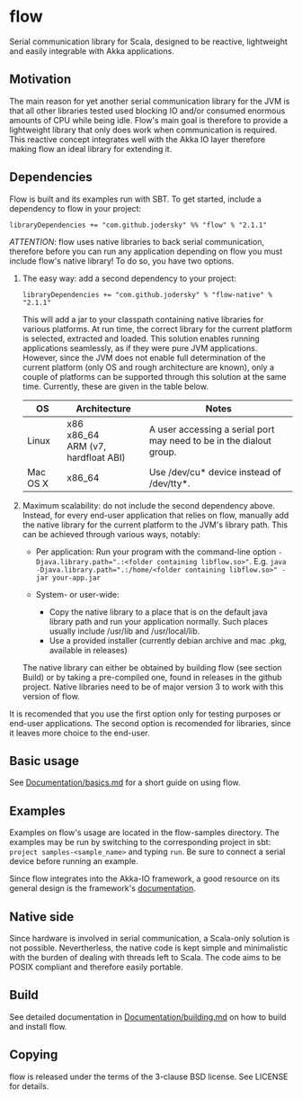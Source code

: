 # flow
Serial communication library for Scala, designed to be reactive, lightweight and easily integrable with Akka applications.

## Motivation
The main reason for yet another serial communication library for the JVM is that all other libraries tested used blocking IO and/or consumed enormous amounts of CPU while being idle. Flow's main goal is therefore to provide a lightweight library that only does work when communication is required. This reactive concept integrates well with the Akka IO layer therefore making flow an ideal library for extending it.

## Dependencies
Flow is built and its examples run with SBT. To get started, include a dependency to flow in your project:

    libraryDependencies += "com.github.jodersky" %% "flow" % "2.1.1"

*ATTENTION*: flow uses native libraries to back serial communication, therefore before you can run any application depending on flow you must include flow's native library! To do so, you have two options.

1.  The easy way: add a second dependency to your project:
        
        libraryDependencies += "com.github.jodersky" % "flow-native" % "2.1.1"

    This will add a jar to your classpath containing native libraries for various platforms. At run time, the correct library for the current platform is selected, extracted and loaded. This solution enables running applications seamlessly, as if they were pure JVM applications. However, since the JVM does not enable full determination of the current platform (only OS and rough architecture are known), only a couple of platforms can be supported through this solution at the same time. Currently, these are given in the table below.

    | OS                | Architecture         | Notes                                                                  |
    |-------------------|----------------------|------------------------------------------------------------------------|
    | Linux | x86<br>x86_64<br>ARM (v7, hardfloat ABI) | A user accessing a serial port may need to be in the dialout group. |
    | Mac OS X | x86_64               | Use /dev/cu* device instead of /dev/tty*.                              |


2.  Maximum scalability: do not include the second dependency above. Instead, for every end-user application that relies on flow, manually add the native library for the current platform to the JVM's library path. This can be achieved through various ways, notably:
      - Per application:
        Run your program with the command-line option ```-Djava.library.path=".:<folder containing libflow.so>"```. E.g. ```java -Djava.library.path=".:/home/<folder containing libflow.so>" -jar your-app.jar```

      - System- or user-wide:
          - Copy the native library to a place that is on the default java library path and run your application normally. Such places usually include /usr/lib and /usr/local/lib.
          - Use a provided installer (currently debian archive and mac .pkg, available in releases)

    The native library can either be obtained by building flow (see section Build) or by taking a pre-compiled one, found in releases in the github project. Native libraries need to be of major version 3 to work with this version of flow.

It is recomended that you use the first option only for testing purposes or end-user applications. The second option is recomended for libraries, since it leaves more choice to the end-user.

## Basic usage
See [Documentation/basics.md](Documentation/basics.md) for a short guide on using flow.

## Examples
Examples on flow's usage are located in the flow-samples directory. The examples may be run by switching to the corresponding project in sbt: `project samples-<sample_name>` and typing `run`. Be sure to connect a serial device before running an example.

Since flow integrates into the Akka-IO framework, a good resource on its general design is the framework's [documentation](http://doc.akka.io/docs/akka/2.3.10/scala/io.html).

## Native side
Since hardware is involved in serial communication, a Scala-only solution is not possible. Nevertherless, the native code is kept simple and minimalistic with the burden of dealing with threads left to Scala. The code aims to be POSIX compliant and therefore easily portable.

## Build
See detailed documentation in [Documentation/building.md](Documentation/building.md) on how to build and install flow.

## Copying
flow is released under the terms of the 3-clause BSD license. See LICENSE for details.
